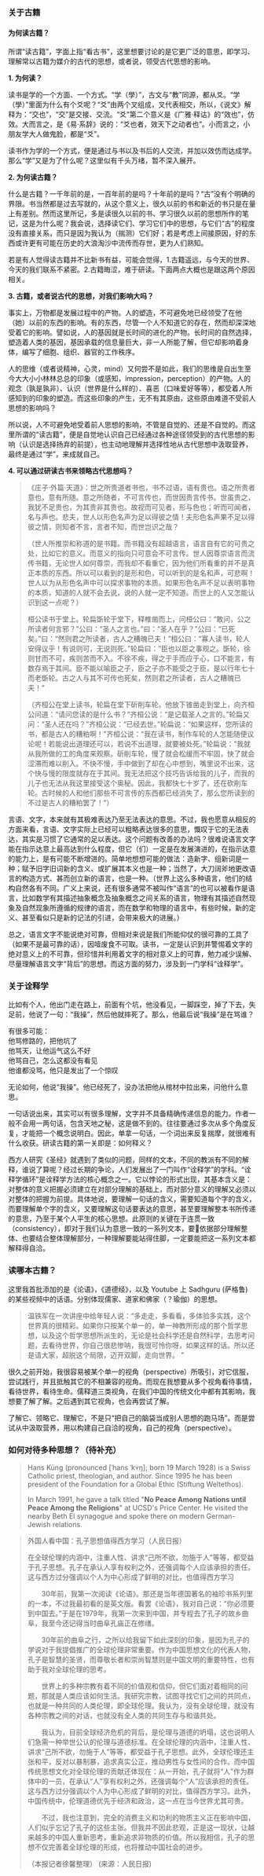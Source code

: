 

### 关于古籍

#### 为何读古籍？

所谓“读古籍”，字面上指“看古书”，这里想要讨论的是它更广泛的意思，即学习、理解常以古籍为媒介的古代的思想，或者说，领受古代思想的影响。

**1. 为何读？**

读书是学的一个方面、一个方式。“学（學）”，古文与“教”同源，都从爻。“学（學）”里面为什么有个爻呢？“爻”由两个叉组成，叉代表相交，所以，《说文》解释为：“交也”，“交”是交接、交流。“爻”第二个意义是《广雅·释诂》的“效也”，仿效。大而言之，是《易·系辞》说的：“爻也者，效天下之动者也”。小而言之，小朋友学大人做鬼脸，都是“爻”。   

读书作为学的一个方式，便是通过与书以及书后的人交流，并加以效仿而达成学。那么“学”又是为了什么呢？这里似有千头万绪，暂不深入展开。

**2. 为何读古籍？**

什么是古籍？一千年前的是，一百年前的是吗？十年前的是吗？“古”没有个明确的界限。书当然都是过去写就的，从这个意义上，很久以前的书和新近的书只是在量上有差别。然而这里所记，多是读很久以前的书、学习很久以前的思想所作的笔记，这是为什么呢？我会说，选择读它们、学习它们中的思想，与它们“古”的程度没有直接关系，而只是因为我认为（揣测）它们好；若是考虑上间接原因，好的东西或许更有可能在历史的大浪淘沙中流传而存世，更为人们熟知。

若是有人觉得读古籍并不比新书有益，可能会觉得，1.古籍遥远，与今天的世界、今天的我们联系不紧密。2.古籍晦涩，难于研读。下面两点大概也是跟这两个原因相关。

**3. 古籍，或者说古代的思想，对我们影响大吗？**

事实上，万物都是发展过程中的产物。人的塑造，不可避免地已经领受了在他（她）以前的东西的影响。有的东西，尽管一个人不知道它的存在，然而却深深地受着它的影响。譬如说，人的基因就是长时间的进化的产物。长时间的自然选择，塑造着人类的基因，基因承载的信息量巨大，非一人所能了解，但它却影响着身体，编写了细胞、组织、器官的工作秩序。

人的思维（或者说精神，心灵，mind）又何尝不是如此，我们的思维是自出生至今大大小小林林总总的印象（或感知，impression，perception）的产物。人的观念（孰是孰非）、认识（世界是什么样的）、喜恶（口味爱好等等），都受着人所感知到的印象的塑造。而这些印象的产生，无不有其原由，这些原由难道不受前人思想的影响吗？

所以说，人不可避免地受着前人思想的影响，不管是自觉的、还是不自觉的。而这里所谓的“读古籍”，便是自觉地认识自己已经通过各种途径领受到的古代思想的影响（认识是选择扬弃的前提），也主动地理解并选择性地从古代思想中汲取营养，最终是通过“学”，来成就自己。

**4. 可以通过研读古书来领略古代思想吗？**

> 《庄子·外篇·天道》：世之所贵道者书也，书不过语，语有贵也。语之所贵者意也，意有所随。意之所随者，不可言传也，而世因贵言传书。世虽贵之，我犹不足贵也，为其贵非其贵也。故视而可见者，形与色也；听而可闻者，名与声也。悲夫，世人以形色名声为足以得彼之情！夫形色名声果不足以得彼之情，则知者不言，言者不知，而世岂识之哉？
> 
> （世人所推崇和称道的是书籍。而书籍没有超越语言，语言自有它的可贵之处，比如它的意义。而意义的指向只可意会不可言传。世人因尊崇语言而流传书籍，无论世人如何尊崇，而我却不看重它，因为他们所看重的并不是真正本质的东西。所以可以看到的是形和色，可以听到的是名和声，可悲啊！世人以为从形色名声中可以探求事物的本质。如果形色名声不足以表明事物的本质，知道的人就不会去说，说的人就一定不知道。而世上的人又怎能认识到这一点呢？）
> 
> 桓公读书于堂上。轮扁斲轮于堂下，释椎凿而上，问桓公曰：“敢问，公之所读者何言邪？”公曰：“圣人之言也。”曰：“圣人在乎？”公曰：“已死矣。”曰：“然则君之所读者，古人之糟魄已夫！”桓公曰：“寡人读书，轮人安得议乎！有说则可，无说则死。”轮扁曰：“臣也以臣之事观之。斲轮，徐则甘而不可，疾则苦而不入。不徐不疾，得之于手而应于心，口不能言，有数存焉于其间。臣不能以喻臣之子，臣之子亦不能受之于臣，是以行年七十而老斲轮。古之人与其不可传也死矣，然则君之所读者，古人之糟魄已夫！”
>
> （齐桓公在堂上读书，轮扁在堂下斫削车轮。他放下锥凿走到堂上，向齐桓公问道：“请问您读的是什么书？”齐桓公说：“是记载圣人之言的。”轮扁又问：“圣人还在吗？”齐桓公说：“已经去世。”轮扁说：“如果这样，您所读的书，都是古人的糟粕啊！”齐桓公说：“我在读书，制作车轮的人怎能随便议论呢！若能说出道理还可以，若说不出道理，就要被处死。”轮扁说：“我就从我所做的工的角度来观察。斫削车轮，慢了就会松缓而不牢固，快了就会涩滞而难以削入。不快不慢，手中做到了却在心中想到，嘴里说不出来，这个快与慢的限度就存在于其间。我无法把这个技巧告诉给我的儿子，而我的儿子也无法从我这里接受这个奥秘。因此，我都快七十岁了，还在砍削车轮。古时候的人和他们那些不可言传的东西都已经消失了，那么您所读到的不过是古人的糟粕罢了！”）

言语、文字，本来就有其极难表达乃至无法表达的意思。不过，我也愿意从相反的方面来看，言语、文字实际上已经可以粗略表达很多的意思，慨叹于它的无法表达，其实是习惯了它通常的足以表达。这个问题有改善的办法吗？很难说语言文字能在指示达意上最高达到什么程度，但它（们）一定是在发展演进的，在指示达意的能力上，是有可能不断增进的。简单地想想可能的做法：造新字、组新词是一种；赋予旧字旧词新的含义、或扩展其本义也是一种；当然了，大刀阔斧地更改语言的构造方式、甚而创立新的语言，也是一种。（世界上这么多种语言，他们的结构自然各有不同。广义上来说，还有很多通常不被叫作“语言”的也可以被看作是语言，比如数学有其描述抽象概念及抽象概念之间关系的语言，物理有其描述自然现象及自然现象所遵循的规律的语言，而在数学和物理的语言中，有些时候，新的定义、甚至看似只是新的记法的引进，会带来极大的进展。）

总之，语言文字不能说绝对可靠，但相对来说是我们所能仰仗的很可靠的工具了（如果不是最可靠的话），因噎废食不可取。读书，一定是认识到并警惕着文字的绝对意义上的不可靠，但珍惜并利用着文字的相对意义上的可靠，勉力减少误解、尽量理解语言文字“背后”的思想。而这方面的努力，涉及到一门学科“诠释学”。

### 关于诠释学

比如有个人，他出门走在路上，前面有个坑，他没看见，一脚踩空，掉了下去，失足前，他说了一句：“我操”，然后他就摔死了。那么，他最后说“我操”是在骂谁？

有很多可能：  
他骂修路的，把他坑了  
他骂天，让他运气这么不好   
他骂自己，怎么这都没有看见   
他谁都没骂，他只是发出了一个惊叹   

无论如何，他说“我操”。他已经死了，没办法把他从棺材中拉出来，问他什么意思。

一句话说出来，其实可以有很多理解，文字并不具备精确传递信息的能力。作者一般不会用一两句话，包含天地之秘，这是做不到的。往往要通过多次从多个角度反复，才能把一个概念说明白。因此，单拿一句话，一个词出来反复揣摩，就很难有什么收获。研读古籍的第一关即是：如何释义？   

西方人研究《圣经》就遇到了类似的问题，同样的文本，不同的教派有不同的解释，谁说了算呢？经过长期的争论，人们发展出了一门叫作“诠释学”的学科。“诠释学循环”是诠释学方法的核心概念之一。它以悖论的形式出现，其基本含义是：对整体的意义把握必须建立在对部分理解的基础上，而对部分意义的理解又必须以对整体的把握为前提。具体地说，要理解一句话的含义，需要知道每个字的含义，而要理解单个字的含义，又要理解这句话要表达的意思，甚至要理解整本书所传递的意思，乃至于某个人平生的核心思想。此原则的关键在于连贯一致（consistency），即对于我们认为意思一致的一系列文本，要依据部分理解整体、也要结合整体理解部分，一种理解要能站得住脚，一定要能把这一系列文本都解释得自洽。

### 读哪本古籍？

这里我首批添加的是《论语》，《道德经》，以及 Youtube 上 Sadhguru (萨格鲁) 的某些视频中的话语。分别体现儒家、道家和佛家（？瑜伽）的思想。

> 温铁军在一次讲座中给年轻人说：“多走走，多看看，多体验多实践，这个世界真的很精彩。如果你只按某个单一的，单一神教所形成的那个哲学思想，以及这个哲学思想所派生的，无论是社会科学还是自然科学，去思考问题，去看待世界，你自己很悲惨呐，我很可怜你呀，如果这样的话。所以还是请大家，超脱这个局限，迈开双脚，走向世界。 ” 

很久之前开始，我很容易被某个单一的视角（perspective）所吸引，对它信服，尝试践行，并且抵触其它的不相兼容的视角。而现在我想要从多个视角看待事情，看待世界，看待生命。儒释道三类视角，在我们中国的传统文化中都有其影响，我想要了解了解。之后遇到其它视角，也会再尝试了解。

了解它、领略它、理解它，不是只“把自己的脑袋当成别人思想的跑马场”。而是尝试从中汲取营养，用以构建自己自洽的视角，自己的视角（perspective）。

### 如何对待多种思想？（待补充）

> Hans Küng (pronounced [ˈhans ˈkʏŋ]; born 19 March 1928) is a Swiss Catholic priest, theologian, and author. Since 1995 he has been president of the Foundation for a Global Ethic (Stiftung Weltethos). 
> 
> In March 1991, he gave a talk titled "**No Peace Among Nations until Peace Among the Religions**" at UCSD's Price Center. He visited the nearby Beth El synagogue and spoke there on modern German-Jewish relations.

> 外国人看中国：孔子思想值得西方学习（人民日报）
> 
> 在全球伦理的内涵中，注重人性、讲求“己所不欲，勿施于人”等等，都受益于孔子思想。孔子在承认人享有权利之外，还强调每个人应该承担的责任。这与西方过分强调以个人为中心形成了鲜明的对比，也值得西方学习
> 
> 　　30年前，我第一次阅读《论语》。那还是当年德国著名的袖珍书系列里的一本，不过我最初看的是英文版。看罢《论语》，我对自己说：“你必须要到中国去。”于是在1979年，我第一次来到中国，并专程去了孔子的故乡曲阜，我至今还记得当时曲阜孔庙正在修缮。
> 
> 　　30年前的曲阜之行，之所以给我留下如此深刻的印象，是因为孔子的学说对于我提倡推广的全球伦理非常重要。作为中国思想文化的代表人物，孔子是智慧的圣贤，而尊敬长者和崇尚智慧则是中国文明的重要特性，也有助于我对全球伦理的思考。
> 
> 　　世界上的多种宗教有着不同的价值观和信仰，但它们面对着相同的问题，那就是人类应该如何生活。我研究宗教，试图寻找它们之间的共同点，也就是一种共同的人类伦理，即全球伦理。我认为，没有全球伦理，就没有各种宗教之间的对话，也就没有全人类的共同生存与和谐共处。
> 
> 　　我认为，目前全球经济危机的背后，是伦理与道德的坍塌，这也说明人们急需一种举世公认的伦理与道德标准。在全球伦理的内涵中，注重人性、讲求“己所不欲，勿施于人”等等，都受益于孔子思想。此外，全球伦理还主张和平，反对以暴制暴，追求真实公正，推动男性与女性间的合作。而中国传统思想文化对全球伦理的贡献还体现在：从一开始，孔子就将“人”作为群体中的一员，在承认“人”享有权利之外，还强调每个“人”应该承担的责任。这与西方过分强调以个人为中心形成了鲜明的对比，值得西方学习。此外，中国传统中，伦理道德优先于经济和政治，这一点在当今世界尤其可贵。
> 
> 　　不过，我也注意到，完全的消费主义和功利的物质主义正在影响中国，人们似乎忘记了孔子的这些主张。但我并不因此悲观，正是这一现状，让越来越多的中国人重新思考，重新追求非物质的价值。所以我相信，孔子的思想不仅完善着全球伦理的形成，也将推动中国社会的进步。
> 
> （本报记者徐馨整理） (来源：人民日报)
